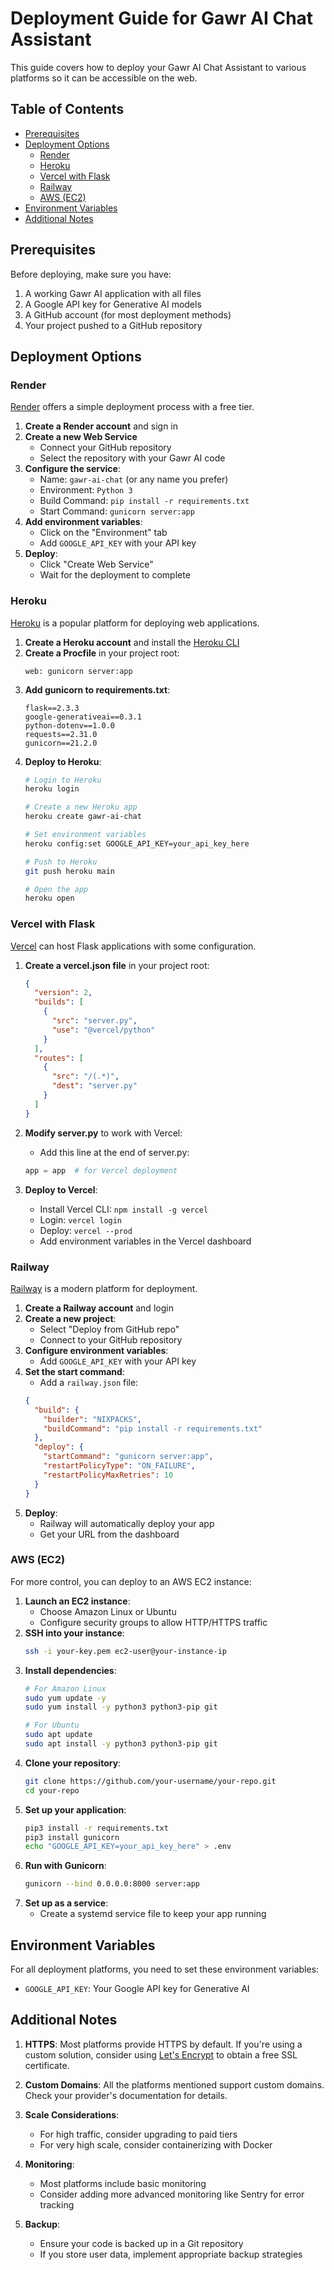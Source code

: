 # Deployment Guide for Gawr AI Chat Assistant

This guide covers how to deploy your Gawr AI Chat Assistant to various platforms so it can be accessible on the web.

## Table of Contents
- [Prerequisites](#prerequisites)
- [Deployment Options](#deployment-options)
  - [Render](#render)
  - [Heroku](#heroku)
  - [Vercel with Flask](#vercel-with-flask)
  - [Railway](#railway)
  - [AWS (EC2)](#aws-ec2)
- [Environment Variables](#environment-variables)
- [Additional Notes](#additional-notes)

## Prerequisites

Before deploying, make sure you have:

1. A working Gawr AI application with all files
2. A Google API key for Generative AI models
3. A GitHub account (for most deployment methods)
4. Your project pushed to a GitHub repository

## Deployment Options

### Render

[Render](https://render.com/) offers a simple deployment process with a free tier.

1. **Create a Render account** and sign in
2. **Create a new Web Service**
   - Connect your GitHub repository
   - Select the repository with your Gawr AI code
3. **Configure the service**:
   - Name: `gawr-ai-chat` (or any name you prefer)
   - Environment: `Python 3`
   - Build Command: `pip install -r requirements.txt`
   - Start Command: `gunicorn server:app`
4. **Add environment variables**:
   - Click on the "Environment" tab
   - Add `GOOGLE_API_KEY` with your API key
5. **Deploy**:
   - Click "Create Web Service"
   - Wait for the deployment to complete

### Heroku

[Heroku](https://www.heroku.com/) is a popular platform for deploying web applications.

1. **Create a Heroku account** and install the [Heroku CLI](https://devcenter.heroku.com/articles/heroku-cli)
2. **Create a Procfile** in your project root:
   ```
   web: gunicorn server:app
   ```
3. **Add gunicorn to requirements.txt**:
   ```
   flask==2.3.3
   google-generativeai==0.3.1
   python-dotenv==1.0.0
   requests==2.31.0
   gunicorn==21.2.0
   ```
4. **Deploy to Heroku**:
   ```bash
   # Login to Heroku
   heroku login
   
   # Create a new Heroku app
   heroku create gawr-ai-chat
   
   # Set environment variables
   heroku config:set GOOGLE_API_KEY=your_api_key_here
   
   # Push to Heroku
   git push heroku main
   
   # Open the app
   heroku open
   ```

### Vercel with Flask

[Vercel](https://vercel.com/) can host Flask applications with some configuration.

1. **Create a vercel.json file** in your project root:
   ```json
   {
     "version": 2,
     "builds": [
       {
         "src": "server.py",
         "use": "@vercel/python"
       }
     ],
     "routes": [
       {
         "src": "/(.*)",
         "dest": "server.py"
       }
     ]
   }
   ```

2. **Modify server.py** to work with Vercel:
   - Add this line at the end of server.py:
   ```python
   app = app  # for Vercel deployment
   ```

3. **Deploy to Vercel**:
   - Install Vercel CLI: `npm install -g vercel`
   - Login: `vercel login`
   - Deploy: `vercel --prod`
   - Add environment variables in the Vercel dashboard

### Railway

[Railway](https://railway.app/) is a modern platform for deployment.

1. **Create a Railway account** and login
2. **Create a new project**:
   - Select "Deploy from GitHub repo"
   - Connect to your GitHub repository
3. **Configure environment variables**:
   - Add `GOOGLE_API_KEY` with your API key
4. **Set the start command**:
   - Add a `railway.json` file:
   ```json
   {
     "build": {
       "builder": "NIXPACKS",
       "buildCommand": "pip install -r requirements.txt"
     },
     "deploy": {
       "startCommand": "gunicorn server:app",
       "restartPolicyType": "ON_FAILURE",
       "restartPolicyMaxRetries": 10
     }
   }
   ```
5. **Deploy**:
   - Railway will automatically deploy your app
   - Get your URL from the dashboard

### AWS (EC2)

For more control, you can deploy to an AWS EC2 instance:

1. **Launch an EC2 instance**:
   - Choose Amazon Linux or Ubuntu
   - Configure security groups to allow HTTP/HTTPS traffic
2. **SSH into your instance**:
   ```bash
   ssh -i your-key.pem ec2-user@your-instance-ip
   ```
3. **Install dependencies**:
   ```bash
   # For Amazon Linux
   sudo yum update -y
   sudo yum install -y python3 python3-pip git
   
   # For Ubuntu
   sudo apt update
   sudo apt install -y python3 python3-pip git
   ```
4. **Clone your repository**:
   ```bash
   git clone https://github.com/your-username/your-repo.git
   cd your-repo
   ```
5. **Set up your application**:
   ```bash
   pip3 install -r requirements.txt
   pip3 install gunicorn
   echo "GOOGLE_API_KEY=your_api_key_here" > .env
   ```
6. **Run with Gunicorn**:
   ```bash
   gunicorn --bind 0.0.0.0:8000 server:app
   ```
7. **Set up as a service**:
   - Create a systemd service file to keep your app running

## Environment Variables

For all deployment platforms, you need to set these environment variables:

- `GOOGLE_API_KEY`: Your Google API key for Generative AI

## Additional Notes

1. **HTTPS**: Most platforms provide HTTPS by default. If you're using a custom solution, consider using [Let's Encrypt](https://letsencrypt.org/) to obtain a free SSL certificate.

2. **Custom Domains**: All the platforms mentioned support custom domains. Check your provider's documentation for details.

3. **Scale Considerations**: 
   - For high traffic, consider upgrading to paid tiers
   - For very high scale, consider containerizing with Docker

4. **Monitoring**:
   - Most platforms include basic monitoring
   - Consider adding more advanced monitoring like Sentry for error tracking

5. **Backup**:
   - Ensure your code is backed up in a Git repository
   - If you store user data, implement appropriate backup strategies 